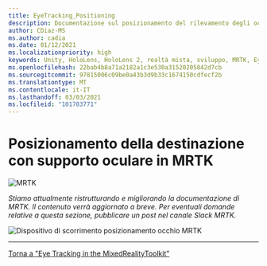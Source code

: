 ```yaml
---
title: EyeTracking_Positioning
description: Documentazione sul posizionamento del rilevamento degli occhi
author: CDiaz-MS
ms.author: cadia
ms.date: 01/12/2021
ms.localizationpriority: high
keywords: Unity, HoloLens, HoloLens 2, realtà mista, sviluppo, MRTK, EyeTracking,
ms.openlocfilehash: 22bab4b8a71a2182a1c3e530a31520205842d7cb
ms.sourcegitcommit: 97815006c09be0a43b3d9b33c1674150cdfecf2b
ms.translationtype: MT
ms.contentlocale: it-IT
ms.lasthandoff: 03/03/2021
ms.locfileid: "101783771"
---
```

# <a name="eye-supported-target-positioning-in-mrtk"></a>Posizionamento della destinazione con supporto oculare in MRTK

![MRTK](../images/eye-tracking/mrtk_et_positioning.png)

<!-- TODO: Add content -->
_Stiamo attualmente ristrutturando e migliorando la documentazione di MRTK. Il contenuto verrà aggiornato a breve. Per eventuali domande relative a questa sezione, pubblicare un post nel canale Slack MRTK._

![Dispositivo di scorrimento posizionamento occhio MRTK](../images/eye-tracking/mrtk_et_positioning_slider.png)

---
[Torna a "Eye Tracking in the MixedRealityToolkit"](eye-tracking-main.md)
